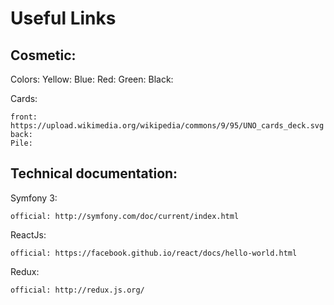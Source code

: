 Useful Links
============

Cosmetic:
---------

Colors:
    Yellow:
    Blue:
    Red:
    Green:
    Black:

Cards:

    front: https://upload.wikimedia.org/wikipedia/commons/9/95/UNO_cards_deck.svg
    back:
    Pile:

Technical documentation:
------------------------

Symfony 3:

    official: http://symfony.com/doc/current/index.html


ReactJs:

    official: https://facebook.github.io/react/docs/hello-world.html

Redux:

    official: http://redux.js.org/
